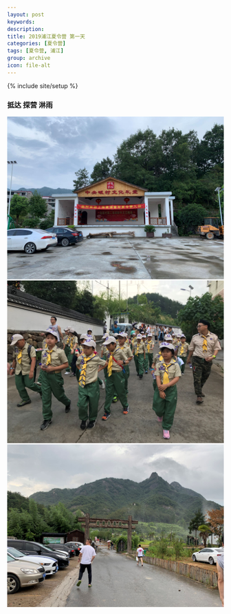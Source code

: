```yaml
---
layout: post
keywords: 
description: 
title: 2019浦江夏令营 第一天
categories: [夏令营]
tags: [夏令营, 浦江]
group: archive
icon: file-alt
---
```

{% include site/setup %}

### 抵达 探营 淋雨 ###
![](/image/2019080301.jpg)
![](/image/2019080302.jpg)
![](/image/2019080303.jpg)